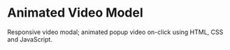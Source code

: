 # Animated Video Model
Responsive video modal; animated popup video on-click using HTML, CSS and JavaScript. 
